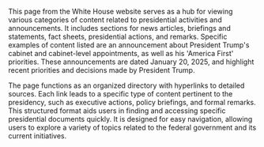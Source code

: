 This page from the White House website serves as a hub for viewing various categories of content related to presidential activities and announcements. It includes sections for news articles, briefings and statements, fact sheets, presidential actions, and remarks. Specific examples of content listed are an announcement about President Trump's cabinet and cabinet-level appointments, as well as his 'America First' priorities. These announcements are dated January 20, 2025, and highlight recent priorities and decisions made by President Trump.

The page functions as an organized directory with hyperlinks to detailed sources. Each link leads to a specific type of content pertinent to the presidency, such as executive actions, policy briefings, and formal remarks. This structured format aids users in finding and accessing specific presidential documents quickly. It is designed for easy navigation, allowing users to explore a variety of topics related to the federal government and its current initiatives.